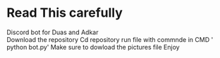 # Read This carefully 
Discord bot for Duas and Adkar  
Download the repository 
Cd repository 
run file  with commnde in CMD ' python bot.py' 
Make sure to dowload the pictures file 
Enjoy 
